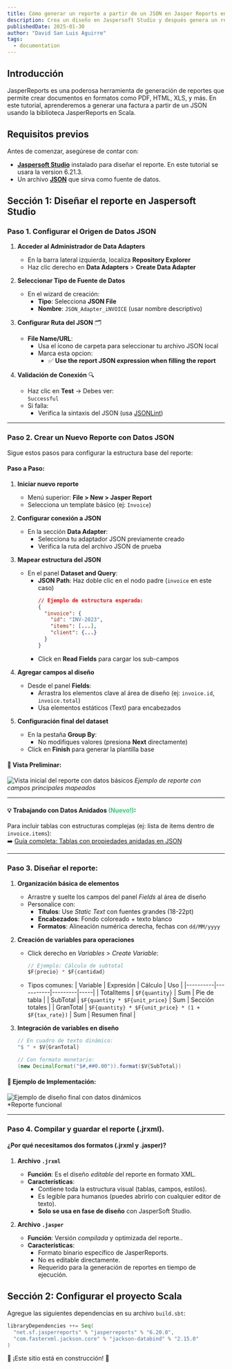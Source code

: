 ```yaml
---
title: Cómo generar un reporte a partir de un JSON en Jasper Reports en Scala
description: Crea un diseño en Jaspersoft Studio y después genera un reporte usando un datasource de tipo JSON con la librería de JasperReports. 
publishedDate: 2025-01-30
author: "David San Luis Aguirre"
tags:
  - documentation
---
```


## Introducción

JasperReports es una poderosa herramienta de generación de reportes que permite crear documentos en formatos como PDF, HTML, XLS, y más. En este tutorial, aprenderemos a generar una factura a partir de un JSON usando la biblioteca JasperReports en Scala.

## Requisitos previos

Antes de comenzar, asegúrese de contar con:

- [**Jaspersoft Studio**](https://community.jaspersoft.com/download-jaspersoft/community-edition/) instalado para diseñar el reporte. En este tutorial se usara la version 6.21.3.
- Un archivo [**JSON**](/jsons/invoices-json-examples) que sirva como fuente de datos.

## Sección 1: Diseñar el reporte en Jaspersoft Studio

### Paso 1. **Configurar el Origen de Datos JSON**

1. **Acceder al Administrador de Data Adapters**
   - En la barra lateral izquierda, localiza **Repository Explorer**
   - Haz clic derecho en **Data Adapters** > **Create Data Adapter**

2. **Seleccionar Tipo de Fuente de Datos**
   - En el wizard de creación:
      - **Tipo**: Selecciona **JSON File**
      - **Nombre**: `JSON_Adapter_iNVOICE` (usar nombre descriptivo)

3. **Configurar Ruta del JSON** 🗂️
   - **File Name/URL**:
      - Usa el ícono de carpeta para seleccionar tu archivo JSON local
      - Marca esta opcion:
         - ✅ **Use the report JSON expression when filling the report**

4. **Validación de Conexión** 🔍
   - Haz clic en **Test** → Debes ver:  
     `Successful`
   - Si falla:
      - Verifica la sintaxis del JSON (usa [JSONLint](https://jsonlint.com/))

---



### Paso 2. **Crear un Nuevo Reporte con Datos JSON**

Sigue estos pasos para configurar la estructura base del reporte:

#### Paso a Paso:
1. **Iniciar nuevo reporte**
   - Menú superior: **File > New > Jasper Report**
   - Selecciona un template básico (ej: `Invoice`)

2. **Configurar conexión a JSON**
   - En la sección **Data Adapter**:
      - Selecciona tu adaptador JSON previamente creado
      - Verifica la ruta del archivo JSON de prueba

3. **Mapear estructura del JSON**
   - En el panel **Dataset and Query**:
      - **JSON Path**: Haz doble clic en el nodo padre (`invoice` en este caso)
        ```json
        // Ejemplo de estructura esperada:
        {
          "invoice": {
            "id": "INV-2023",
            "items": [...],
            "client": {...}
          }
        }
        ```
      - Click en **Read Fields** para cargar los sub-campos

4. **Agregar campos al diseño**
   - Desde el panel **Fields**:
      - Arrastra los elementos clave al área de diseño (ej: `invoice.id`, `invoice.total`)
      - Usa elementos estáticos (Text) para encabezados

5. **Configuración final del dataset**
   - En la pestaña **Group By**:
      - No modifiques valores (presiona **Next** directamente)
   - Click en **Finish** para generar la plantilla base

#### 📸 Vista Preliminar:
![Vista inicial del reporte con datos básicos](@/assets/screenshots/invoice-init-screenshot.png)
*Ejemplo de reporte con campos principales mapeados*

---

#### 💡 **Trabajando con Datos Anidados** <span style="color: #2ecc71;">(Nuevo!)</span>:
Para incluir tablas con estructuras complejas (ej: lista de ítems dentro de `invoice.items`):  
➡️ [Guía completa: Tablas con propiedades anidadas en JSON](/jaspersofstudio/propiedades-anidadas-json-tabla)

---

### Paso 3. **Diseñar el reporte**:

1. **Organización básica de elementos**
    - Arrastre y suelte los campos del panel *Fields* al área de diseño
    - Personalice con:
        - **Títulos**: Use *Static Text* con fuentes grandes (18-22pt)
        - **Encabezados**: Fondo coloreado + texto blanco
        - **Formatos**: Alineación numérica derecha, fechas con `dd/MM/yyyy`

2. **Creación de variables para operaciones** 
    - Click derecho en *Variables* > *Create Variable*:
      ```java
      // Ejemplo: Cálculo de subtotal
      $F{precio} * $F{cantidad}
      ```
    - Tipos comunes:
      | Variable | Expresión | Cálculo | Uso |
      |----------|-----------|---------|-----|
      | TotalItems | `$F{quantity}` | Sum | Pie de tabla |
      | SubTotal | `$F{quantity * $F{unit_price}` | Sum | Sección totales |
      | GranTotal | `$F{quantity} * $F{unit_price} * (1 + $F{tax_rate})` | Sum | Resumen final |

3. **Integración de variables en diseño**
   ```java
   // En cuadro de texto dinámico:
   "$ " + $V{GranTotal}
   
   // Con formato monetario:
   (new DecimalFormat("$#,##0.00")).format($V{SubTotal})

#### 📸 Ejemplo de Implementación:
![Ejemplo de diseño final con datos dinámicos](@/assets/screenshots/invoice-finish-screenshot.png)  
*Reporte funcional 

---

### Paso 4. **Compilar y guardar el reporte (.jrxml)**.

#### ¿Por qué necesitamos dos formatos (.jrxml y .jasper)?

1. **Archivo `.jrxml`**
    - **Función**: Es el diseño *editable* del reporte en formato XML.
    - **Características**:
        - Contiene toda la estructura visual (tablas, campos, estilos).
        - Es legible para humanos (puedes abrirlo con cualquier editor de texto).
        - **Solo se usa en fase de diseño** con JasperSoft Studio.

2. **Archivo `.jasper`**
    - **Función**: Versión *compilada* y optimizada del reporte..
    - **Características**:
        - Formato binario específico de JasperReports.
        - No es editable directamente.
        - Requerido para la generación de reportes en tiempo de ejecución.


## Sección 2: Configurar el proyecto Scala

Agregue las siguientes dependencias en su archivo `build.sbt`:

```scala
libraryDependencies ++= Seq(
  "net.sf.jasperreports" % "jasperreports" % "6.20.0",
  "com.fasterxml.jackson.core" % "jackson-databind" % "2.15.0"
)
```

🚧 ¡Este sitio está en construcción! 🚧

